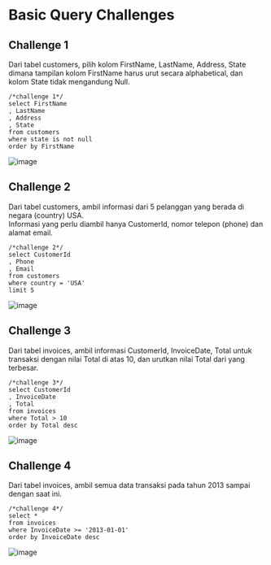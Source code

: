 # Basic Query Challenges
## Challenge 1
Dari tabel customers, pilih kolom FirstName, LastName, Address, State dimana tampilan kolom FirstName harus urut secara alphabetical, dan kolom State tidak mengandung Null.
```
/*challenge 1*/
select FirstName
, LastName
, Address
, State
from customers
where state is not null 
order by FirstName
```
![image](https://github.com/zeinhanafi/SQLPortfolio/assets/36752861/9c72a9ad-af9d-4cb1-94b3-98df07c1a9c1)
## Challenge 2
Dari tabel customers, ambil informasi dari 5 pelanggan yang berada di negara (country) USA.<br>
Informasi yang perlu diambil hanya CustomerId, nomor telepon (phone) dan alamat email.
```
/*challenge 2*/
select CustomerId
, Phone
, Email
from customers 
where country = 'USA'
limit 5
```
![image](https://github.com/zeinhanafi/SQLPortfolio/assets/36752861/f2c20925-b8fe-4a16-bea9-95d94b426917)
## Challenge 3
Dari tabel invoices, ambil informasi CustomerId, InvoiceDate, Total untuk transaksi dengan nilai Total di atas 10, dan urutkan nilai Total dari yang terbesar.
```
/*challenge 3*/
select CustomerId
, InvoiceDate
, Total 
from invoices 
where Total > 10
order by Total desc
```
![image](https://github.com/zeinhanafi/SQLPortfolio/assets/36752861/18fcc4d1-5197-4ef7-a57d-f635af21a186)
## Challenge 4
Dari tabel invoices, ambil semua data transaksi pada tahun 2013 sampai dengan saat ini.
```
/*challenge 4*/
select *
from invoices
where InvoiceDate >= '2013-01-01'
order by InvoiceDate desc
```
![image](https://github.com/zeinhanafi/SQLPortfolio/assets/36752861/03144a79-d8cb-4a7a-ba22-154230fe87ee)


